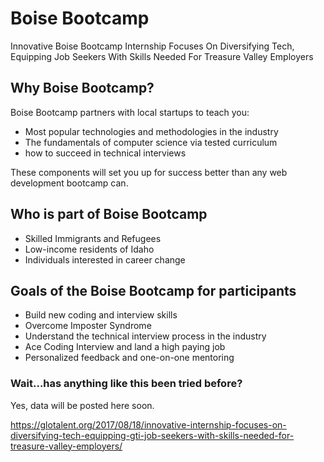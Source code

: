 # Boise Bootcamp
Innovative Boise Bootcamp Internship Focuses On Diversifying Tech, Equipping Job Seekers With Skills Needed For Treasure Valley Employers

## Why Boise Bootcamp?
Boise Bootcamp partners with local startups to teach you:
* Most popular technologies and methodologies in the industry
* The fundamentals of computer science via tested curriculum
* how to succeed in technical interviews

These components will set you up for success better than any web development bootcamp can. 

## Who is part of Boise Bootcamp
* Skilled Immigrants and Refugees
* Low-income residents of Idaho 
* Individuals interested in career change 

## Goals of the Boise Bootcamp for participants 
* Build new coding and interview skills  
* Overcome Imposter Syndrome 
* Understand the technical interview process in the industry
* Ace Coding Interview and land a high paying job
* Personalized feedback and one-on-one mentoring


### Wait...has anything like this been tried before?
Yes, data will be posted here soon.

https://glotalent.org/2017/08/18/innovative-internship-focuses-on-diversifying-tech-equipping-gti-job-seekers-with-skills-needed-for-treasure-valley-employers/
